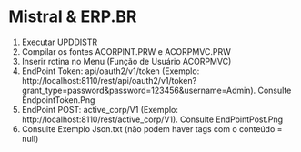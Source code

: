 # Mistral & ERP.BR
1. Executar UPDDISTR
2. Compilar os fontes ACORPINT.PRW e ACORPMVC.PRW
3. Inserir rotina no Menu (Função de Usuário ACORPMVC)
4. EndPoint Token: api/oauth2/v1/token (Exemplo: http://localhost:8110/rest/api/oauth2/v1/token?grant_type=password&password=123456&username=Admin). Consulte EndpointToken.Png
5. EndPoint POST: active_corp/V1 (Exemplo: http://localhost:8110/rest/active_corp/V1). Consulte EndPointPost.Png
6. Consulte Exemplo Json.txt (não podem haver tags com o conteúdo = null)
   
